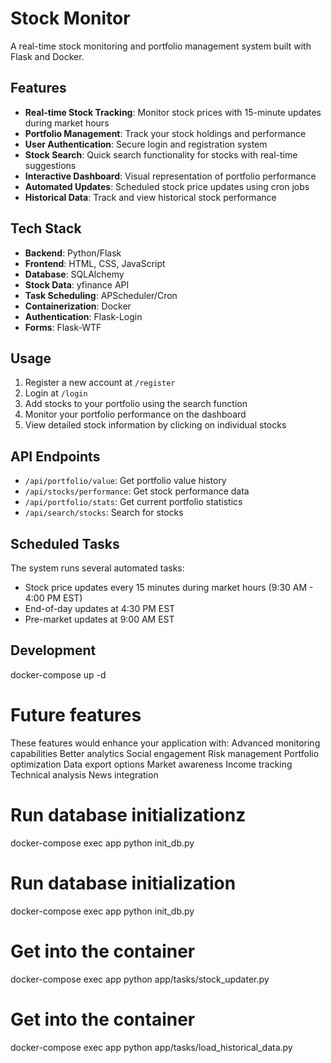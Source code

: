 # Stock Monitor

A real-time stock monitoring and portfolio management system built with Flask and Docker.

## Features

- **Real-time Stock Tracking**: Monitor stock prices with 15-minute updates during market hours
- **Portfolio Management**: Track your stock holdings and performance
- **User Authentication**: Secure login and registration system
- **Stock Search**: Quick search functionality for stocks with real-time suggestions
- **Interactive Dashboard**: Visual representation of portfolio performance
- **Automated Updates**: Scheduled stock price updates using cron jobs
- **Historical Data**: Track and view historical stock performance

## Tech Stack

- **Backend**: Python/Flask
- **Frontend**: HTML, CSS, JavaScript
- **Database**: SQLAlchemy
- **Stock Data**: yfinance API
- **Task Scheduling**: APScheduler/Cron
- **Containerization**: Docker
- **Authentication**: Flask-Login
- **Forms**: Flask-WTF


## Usage

1. Register a new account at `/register`
2. Login at `/login`
3. Add stocks to your portfolio using the search function
4. Monitor your portfolio performance on the dashboard
5. View detailed stock information by clicking on individual stocks

## API Endpoints

- `/api/portfolio/value`: Get portfolio value history
- `/api/stocks/performance`: Get stock performance data
- `/api/portfolio/stats`: Get current portfolio statistics
- `/api/search/stocks`: Search for stocks

## Scheduled Tasks

The system runs several automated tasks:
- Stock price updates every 15 minutes during market hours (9:30 AM - 4:00 PM EST)
- End-of-day updates at 4:30 PM EST
- Pre-market updates at 9:00 AM EST

## Development
docker-compose up -d

# Future features
These features would enhance your application with:
Advanced monitoring capabilities
Better analytics
Social engagement
Risk management
Portfolio optimization
Data export options
Market awareness
Income tracking
Technical analysis
News integration


# Run database initializationz
docker-compose exec app python init_db.py
# Run database initialization
docker-compose exec app python init_db.py

# Get into the container
docker-compose exec app python app/tasks/stock_updater.py

# Get into the container
docker-compose exec app python app/tasks/load_historical_data.py
